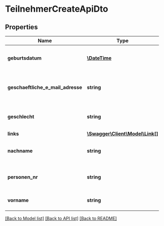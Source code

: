 # TeilnehmerCreateApiDto

## Properties
Name | Type | Description | Notes
------------ | ------------- | ------------- | -------------
**geburtsdatum** | [**\DateTime**](\DateTime.md) | Das Geburtsdatum des Teilnehmers | [optional] 
**geschaeftliche_e_mail_adresse** | **string** | Die Geschäftliche E-Mail-Adresse des Teilnehmers | [optional] 
**geschlecht** | **string** | Das Geschlecht des Teilnehmers | [optional] 
**links** | [**\Swagger\Client\Model\Link[]**](Link.md) |  | [optional] 
**nachname** | **string** | Der Nachname des Teilnehmers | 
**personen_nr** | **string** | Die Personen-Nummer des Teilnehmers. | [optional] 
**vorname** | **string** | Der Vorname des Teilnehmers | [optional] 

[[Back to Model list]](../README.md#documentation-for-models) [[Back to API list]](../README.md#documentation-for-api-endpoints) [[Back to README]](../README.md)



